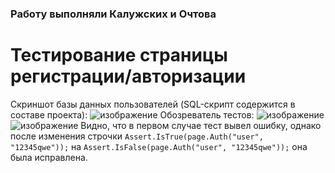 ### Работу выполняли Калужских и Очтова
# Тестирование страницы регистрации/авторизации
Скриншот базы данных пользователей (SQL-скрипт содержится в составе проекта):
![изображение](https://github.com/user-attachments/assets/821d23b5-42ed-4913-9a12-bcb5d37eab1b)
Обозреватель тестов:
![изображение](https://github.com/user-attachments/assets/4861560a-9e32-449a-8896-45c33d2d295b)
![изображение](https://github.com/user-attachments/assets/3dc4e310-6deb-4b71-99a5-495b0bf5a7cc)
Видно, что в первом случае тест вывел ошибку, однако после изменения строчки `Assert.IsTrue(page.Auth("user", "12345qwe"));` на `Assert.IsFalse(page.Auth("user", "12345qwe"));` она была исправлена.
